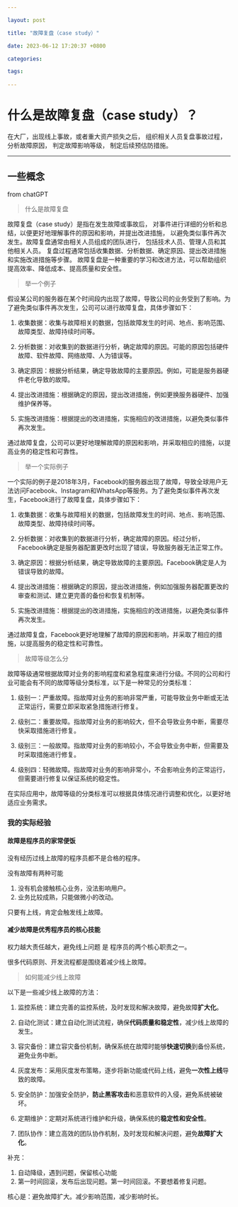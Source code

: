 ```yaml
---

layout: post

title: "故障复盘（case study）"

date: 2023-06-12 17:20:37 +0800

categories:

tags:
   
---
```


# 什么是故障复盘（case study）？

在大厂，出现线上事故，或者重大资产损失之后，
组织相关人员复盘事故过程，分析故障原因，
判定故障影响等级，
制定后续预估防措施。

---

## 一些概念

from chatGPT

> 什么是故障复盘

故障复盘（case study）是指在发生故障或事故后，
对事件进行详细的分析和总结，以便更好地理解事件的原因和影响，并提出改进措施，
以避免类似事件再次发生。故障复盘通常由相关人员组成的团队进行，
包括技术人员、管理人员和其他相关人员。
复盘过程通常包括收集数据、分析数据、确定原因、提出改进措施和实施改进措施等步骤。
故障复盘是一种重要的学习和改进方法，可以帮助组织提高效率、降低成本、提高质量和安全性。


> 举一个例子

假设某公司的服务器在某个时间段内出现了故障，导致公司的业务受到了影响。为了避免类似事件再次发生，公司可以进行故障复盘，具体步骤如下：

1. 收集数据：收集与故障相关的数据，包括故障发生的时间、地点、影响范围、故障类型、故障持续时间等。

2. 分析数据：对收集到的数据进行分析，确定故障的原因。可能的原因包括硬件故障、软件故障、网络故障、人为错误等。

3. 确定原因：根据分析结果，确定导致故障的主要原因。例如，可能是服务器硬件老化导致的故障。

4. 提出改进措施：根据确定的原因，提出改进措施，例如更换服务器硬件、加强维护保养等。

5. 实施改进措施：根据提出的改进措施，实施相应的改进措施，以避免类似事件再次发生。

通过故障复盘，公司可以更好地理解故障的原因和影响，并采取相应的措施，以提高业务的稳定性和可靠性。


> 举一个实际例子

一个实际的例子是2018年3月，Facebook的服务器出现了故障，导致全球用户无法访问Facebook、Instagram和WhatsApp等服务。为了避免类似事件再次发生，Facebook进行了故障复盘，具体步骤如下：

1. 收集数据：收集与故障相关的数据，包括故障发生的时间、地点、影响范围、故障类型、故障持续时间等。

2. 分析数据：对收集到的数据进行分析，确定故障的原因。经过分析，Facebook确定是服务器配置更改时出现了错误，导致服务器无法正常工作。

3. 确定原因：根据分析结果，确定导致故障的主要原因。Facebook确定是人为错误导致的故障。

4. 提出改进措施：根据确定的原因，提出改进措施，例如加强服务器配置更改的审查和测试、建立更完善的备份和恢复机制等。

5. 实施改进措施：根据提出的改进措施，实施相应的改进措施，以避免类似事件再次发生。

通过故障复盘，Facebook更好地理解了故障的原因和影响，并采取了相应的措施，以提高服务的稳定性和可靠性。

> 故障等级怎么分

故障等级通常根据故障对业务的影响程度和紧急程度来进行分级。不同的公司和行业可能会有不同的故障等级分类标准，以下是一种常见的分类标准：

1. 级别一：严重故障。指故障对业务的影响非常严重，可能导致业务中断或无法正常运行，需要立即采取紧急措施进行修复。

2. 级别二：重要故障。指故障对业务的影响较大，但不会导致业务中断，需要尽快采取措施进行修复。

3. 级别三：一般故障。指故障对业务的影响较小，不会导致业务中断，但需要及时采取措施进行修复。

4. 级别四：轻微故障。指故障对业务的影响非常小，不会影响业务的正常运行，但需要进行修复以保证系统的稳定性。

在实际应用中，故障等级的分类标准可以根据具体情况进行调整和优化，以更好地适应业务需求。

### 我的实际经验

#### 故障是程序员的家常便饭

没有经历过线上故障的程序员都不是合格的程序。

没有故障有两种可能
1. 没有机会接触核心业务，没法影响用户。
2. 业务比较成熟，只能做微小的改动。

只要有上线，肯定会触发线上故障。 

#### 减少故障是优秀程序员的核心技能

权力越大责任越大，避免线上问题 是 程序员的两个核心职责之一。

很多代码原则、开发流程都是围绕着减少线上故障。

> 如何能减少线上故障

以下是一些减少线上故障的方法：

1. 监控系统：建立完善的监控系统，及时发现和解决故障，避免故障**扩大化**。

2. 自动化测试：建立自动化测试流程，确保**代码质量和稳定性**，减少线上故障的发生。

3. 容灾备份：建立容灾备份机制，确保系统在故障时能够**快速切换**到备份系统，避免业务中断。

4. 灰度发布：采用灰度发布策略，逐步将新功能或代码上线，避免**一次性上线**导致的故障。

5. 安全防护：加强安全防护，**防止黑客攻击**和恶意软件的入侵，避免系统被破坏。

6. 定期维护：定期对系统进行维护和升级，确保系统的**稳定性和安全性**。

7. 团队协作：建立高效的团队协作机制，及时发现和解决问题，避免**故障扩大化**。

补充：
1. 自动降级，遇到问题，保留核心功能
2. 第一时间回滚，发布后出现问题。第一时间回滚。不要想着修复问题。

核心是：避免故障扩大。减少影响范围，减少影响时长。


